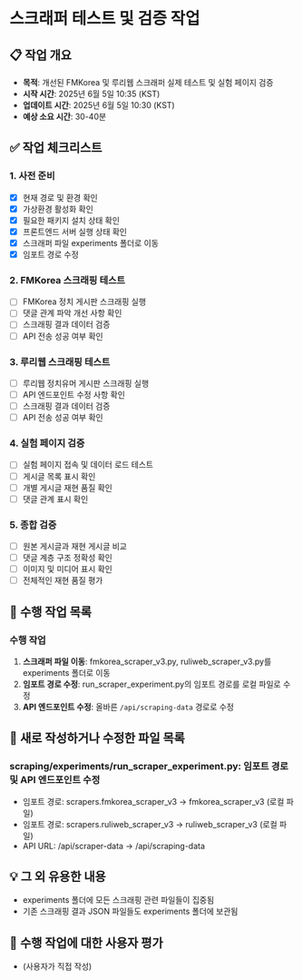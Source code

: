 # 스크래퍼 테스트 및 검증 작업

## 📋 작업 개요
- **목적**: 개선된 FMKorea 및 루리웹 스크래퍼 실제 테스트 및 실험 페이지 검증
- **시작 시간**: 2025년 6월 5일 10:35 (KST)
- **업데이트 시간**: 2025년 6월 5일 10:30 (KST)
- **예상 소요 시간**: 30-40분

## ✅ 작업 체크리스트

### 1. 사전 준비
- [x] 현재 경로 및 환경 확인
- [x] 가상환경 활성화 확인
- [x] 필요한 패키지 설치 상태 확인
- [x] 프론트엔드 서버 실행 상태 확인
- [x] 스크래퍼 파일 experiments 폴더로 이동
- [x] 임포트 경로 수정

### 2. FMKorea 스크래핑 테스트
- [ ] FMKorea 정치 게시판 스크래핑 실행
- [ ] 댓글 관계 파악 개선 사항 확인
- [ ] 스크래핑 결과 데이터 검증
- [ ] API 전송 성공 여부 확인

### 3. 루리웹 스크래핑 테스트
- [ ] 루리웹 정치유머 게시판 스크래핑 실행
- [ ] API 엔드포인트 수정 사항 확인
- [ ] 스크래핑 결과 데이터 검증
- [ ] API 전송 성공 여부 확인

### 4. 실험 페이지 검증
- [ ] 실험 페이지 접속 및 데이터 로드 테스트
- [ ] 게시글 목록 표시 확인
- [ ] 개별 게시글 재현 품질 확인
- [ ] 댓글 관계 표시 확인

### 5. 종합 검증
- [ ] 원본 게시글과 재현 게시글 비교
- [ ] 댓글 계층 구조 정확성 확인
- [ ] 이미지 및 미디어 표시 확인
- [ ] 전체적인 재현 품질 평가

## 📝 수행 작업 목록

### 수행 작업
1. **스크래퍼 파일 이동**: fmkorea_scraper_v3.py, ruliweb_scraper_v3.py를 experiments 폴더로 이동
2. **임포트 경로 수정**: run_scraper_experiment.py의 임포트 경로를 로컬 파일로 수정
3. **API 엔드포인트 수정**: 올바른 `/api/scraping-data` 경로로 수정

## 📁 새로 작성하거나 수정한 파일 목록

### scraping/experiments/run_scraper_experiment.py: 임포트 경로 및 API 엔드포인트 수정
- 임포트 경로: scrapers.fmkorea_scraper_v3 → fmkorea_scraper_v3 (로컬 파일)
- 임포트 경로: scrapers.ruliweb_scraper_v3 → ruliweb_scraper_v3 (로컬 파일)
- API URL: /api/scraper-data → /api/scraping-data

## 💡 그 외 유용한 내용
- experiments 폴더에 모든 스크래핑 관련 파일들이 집중됨
- 기존 스크래핑 결과 JSON 파일들도 experiments 폴더에 보관됨

## 👤 수행 작업에 대한 사용자 평가
- (사용자가 직접 작성) 
